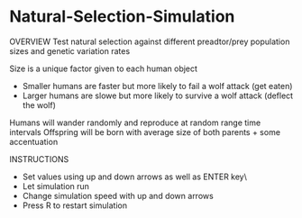 # Natural-Selection-Simulation
OVERVIEW
Test natural selection against different preadtor/prey population sizes and genetic variation rates

Size is a unique factor given to each human object
  - Smaller humans are faster but more likely to fail a wolf attack (get eaten)
  - Larger humans are slowe but more likely to survive a wolf attack (deflect the wolf)
  
 Humans will wander randomly and reproduce at random range time intervals
 Offspring will be born with average size of both parents + some accentuation

INSTRUCTIONS
  - Set values using up and down arrows as well as ENTER key\
  - Let simulation run
  - Change simulation speed with up and down arrows
  - Press R to restart simulation
